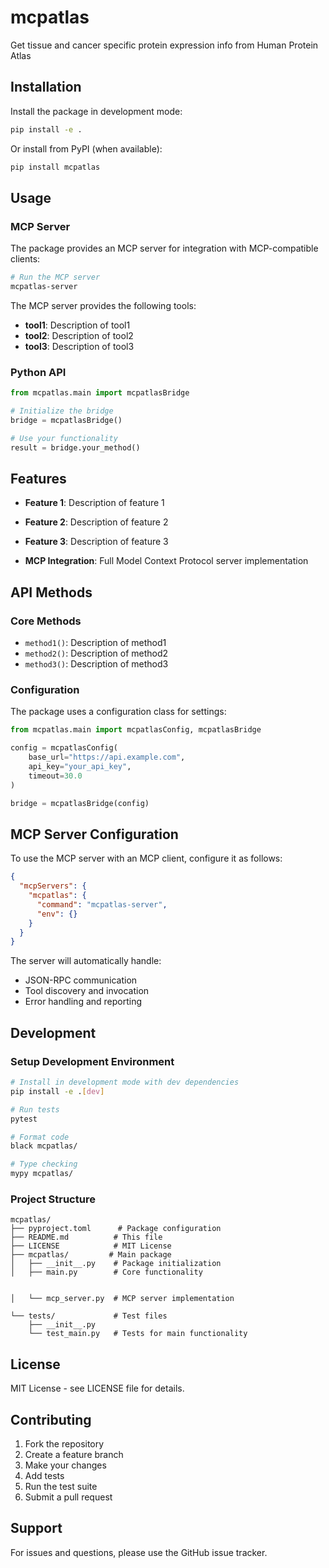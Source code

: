 # mcpatlas

Get tissue and cancer specific protein expression info from Human Protein Atlas

## Installation

Install the package in development mode:

```bash
pip install -e .
```

Or install from PyPI (when available):

```bash
pip install mcpatlas
```

## Usage




### MCP Server

The package provides an MCP server for integration with MCP-compatible clients:

```bash
# Run the MCP server
mcpatlas-server
```

The MCP server provides the following tools:

- **tool1**: Description of tool1
- **tool2**: Description of tool2
- **tool3**: Description of tool3


### Python API

```python
from mcpatlas.main import mcpatlasBridge

# Initialize the bridge
bridge = mcpatlasBridge()

# Use your functionality
result = bridge.your_method()
```

## Features

- **Feature 1**: Description of feature 1
- **Feature 2**: Description of feature 2
- **Feature 3**: Description of feature 3

- **MCP Integration**: Full Model Context Protocol server implementation


## API Methods

### Core Methods

- `method1()`: Description of method1
- `method2()`: Description of method2
- `method3()`: Description of method3

### Configuration

The package uses a configuration class for settings:

```python
from mcpatlas.main import mcpatlasConfig, mcpatlasBridge

config = mcpatlasConfig(
    base_url="https://api.example.com",
    api_key="your_api_key",
    timeout=30.0
)

bridge = mcpatlasBridge(config)
```


## MCP Server Configuration

To use the MCP server with an MCP client, configure it as follows:

```json
{
  "mcpServers": {
    "mcpatlas": {
      "command": "mcpatlas-server",
      "env": {}
    }
  }
}
```

The server will automatically handle:
- JSON-RPC communication
- Tool discovery and invocation
- Error handling and reporting


## Development

### Setup Development Environment

```bash
# Install in development mode with dev dependencies
pip install -e .[dev]

# Run tests
pytest

# Format code
black mcpatlas/

# Type checking
mypy mcpatlas/
```

### Project Structure

```
mcpatlas/
├── pyproject.toml      # Package configuration
├── README.md          # This file
├── LICENSE            # MIT License
├── mcpatlas/         # Main package
│   ├── __init__.py    # Package initialization
│   ├── main.py        # Core functionality


│   └── mcp_server.py  # MCP server implementation

└── tests/             # Test files
    ├── __init__.py
    └── test_main.py   # Tests for main functionality
```

## License

MIT License - see LICENSE file for details.

## Contributing

1. Fork the repository
2. Create a feature branch
3. Make your changes
4. Add tests
5. Run the test suite
6. Submit a pull request

## Support

For issues and questions, please use the GitHub issue tracker. 